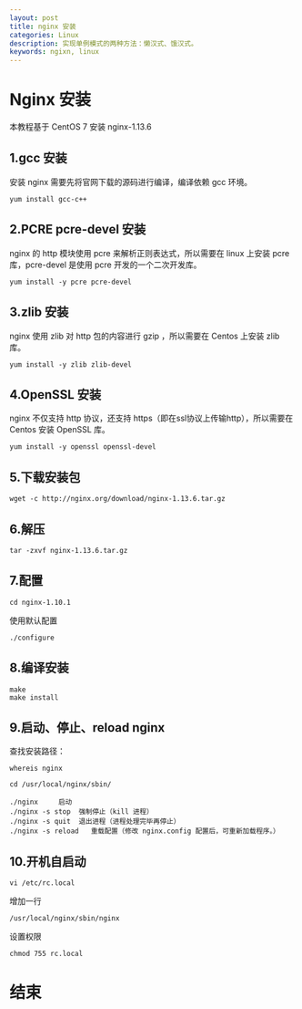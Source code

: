 ```yaml
---
layout: post
title: nginx 安装
categories: Linux
description: 实现单例模式的两种方法：懒汉式、饿汉式。
keywords: ngixn, linux
---
```


# Nginx 安装
本教程基于 CentOS 7 安装 nginx-1.13.6 

## 1.gcc 安装
安装 nginx 需要先将官网下载的源码进行编译，编译依赖 gcc 环境。

```
yum install gcc-c++
```
## 2.PCRE pcre-devel 安装
nginx 的 http 模块使用 pcre 来解析正则表达式，所以需要在 linux 上安装 pcre 库，pcre-devel 是使用 pcre 开发的一个二次开发库。

```
yum install -y pcre pcre-devel
```

## 3.zlib 安装
nginx 使用 zlib 对 http 包的内容进行 gzip ，所以需要在 Centos 上安装 zlib 库。

```
yum install -y zlib zlib-devel
```
## 4.OpenSSL 安装
nginx 不仅支持 http 协议，还支持 https（即在ssl协议上传输http），所以需要在 Centos 安装 OpenSSL 库。

```
yum install -y openssl openssl-devel
```

## 5.下载安装包
```
wget -c http://nginx.org/download/nginx-1.13.6.tar.gz
```

## 6.解压

```
tar -zxvf nginx-1.13.6.tar.gz
```

## 7.配置
```
cd nginx-1.10.1
```

使用默认配置

```
./configure
```
## 8.编译安装
```
make
make install
```

## 9.启动、停止、reload nginx
查找安装路径：

```
whereis nginx
```

```
cd /usr/local/nginx/sbin/

./nginx     启动
./nginx -s stop  强制停止（kill 进程）
./nginx -s quit  退出进程（进程处理完毕再停止）
./nginx -s reload   重载配置（修改 nginx.config 配置后，可重新加载程序。）
```

## 10.开机自启动
```
vi /etc/rc.local
```
增加一行
```
/usr/local/nginx/sbin/nginx
```
设置权限
```
chmod 755 rc.local
```

# 结束